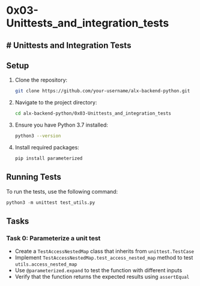 # 0x03-Unittests_and_integration_tests

## # Unittests and Integration Tests

## Setup

1. Clone the repository:

   ```bash
   git clone https://github.com/your-username/alx-backend-python.git
   ```

2. Navigate to the project directory:

   ```bash
   cd alx-backend-python/0x03-Unittests_and_integration_tests
   ```

3. Ensure you have Python 3.7 installed:

   ```bash
   python3 --version
   ```

4. Install required packages:

   ```bash
   pip install parameterized
   ```

## Running Tests

To run the tests, use the following command:

```python
python3 -m unittest test_utils.py
```

## Tasks

### Task 0: Parameterize a unit test

* Create a `TestAccessNestedMap` class that inherits from `unittest.TestCase`
* Implement `TestAccessNestedMap.test_access_nested_map` method to test `utils.access_nested_map`
* Use `@parameterized.expand` to test the function with different inputs
* Verify that the function returns the expected results using `assertEqual`
